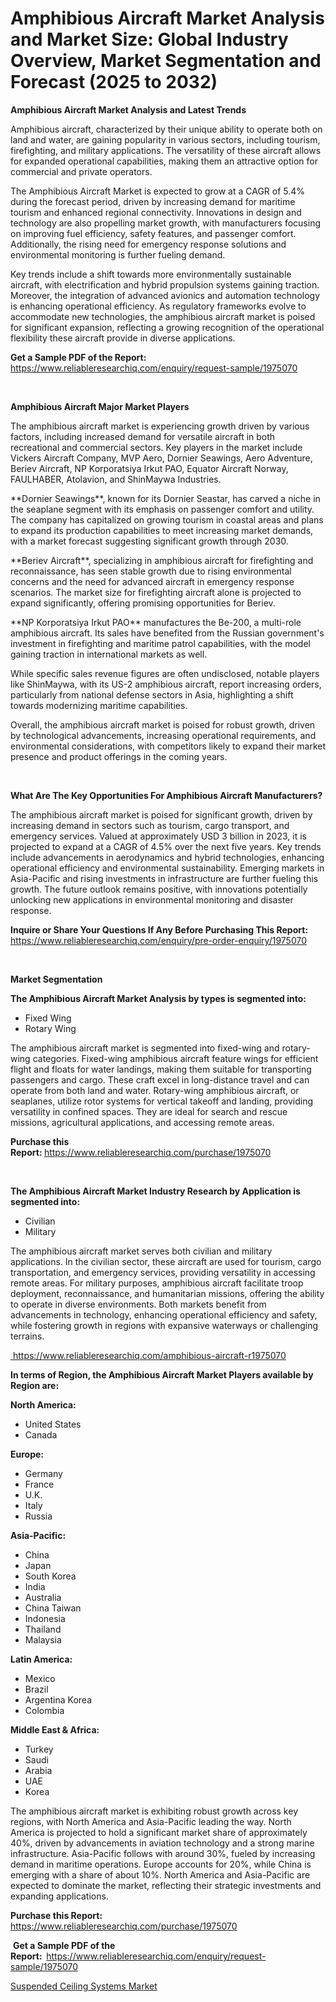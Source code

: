 <p><h1>Amphibious Aircraft Market Analysis and Market Size: Global Industry Overview, Market Segmentation and Forecast (2025 to 2032)</h1></p><p><strong>Amphibious Aircraft Market Analysis and Latest Trends</strong></p>
<p><p>Amphibious aircraft, characterized by their unique ability to operate both on land and water, are gaining popularity in various sectors, including tourism, firefighting, and military applications. The versatility of these aircraft allows for expanded operational capabilities, making them an attractive option for commercial and private operators. </p><p>The Amphibious Aircraft Market is expected to grow at a CAGR of 5.4% during the forecast period, driven by increasing demand for maritime tourism and enhanced regional connectivity. Innovations in design and technology are also propelling market growth, with manufacturers focusing on improving fuel efficiency, safety features, and passenger comfort. Additionally, the rising need for emergency response solutions and environmental monitoring is further fueling demand.</p><p>Key trends include a shift towards more environmentally sustainable aircraft, with electrification and hybrid propulsion systems gaining traction. Moreover, the integration of advanced avionics and automation technology is enhancing operational efficiency. As regulatory frameworks evolve to accommodate new technologies, the amphibious aircraft market is poised for significant expansion, reflecting a growing recognition of the operational flexibility these aircraft provide in diverse applications.</p></p>
<p><strong>Get a Sample PDF of the Report:&nbsp;</strong> <a href="https://www.reliableresearchiq.com/enquiry/request-sample/1975070?utm_campaign=2212&utm_medium=2&utm_source=Github&utm_content=ia&utm_term=10042025&utm_id=amphibious-aircraft">https://www.reliableresearchiq.com/enquiry/request-sample/1975070</a></p>
<p>&nbsp;</p>
<p><strong>Amphibious Aircraft Major Market Players</strong></p>
<p><p>The amphibious aircraft market is experiencing growth driven by various factors, including increased demand for versatile aircraft in both recreational and commercial sectors. Key players in the market include Vickers Aircraft Company, MVP Aero, Dornier Seawings, Aero Adventure, Beriev Aircraft, NP Korporatsiya Irkut PAO, Equator Aircraft Norway, FAULHABER, Atolavion, and ShinMaywa Industries.</p><p>**Dornier Seawings**, known for its Dornier Seastar, has carved a niche in the seaplane segment with its emphasis on passenger comfort and utility. The company has capitalized on growing tourism in coastal areas and plans to expand its production capabilities to meet increasing market demands, with a market forecast suggesting significant growth through 2030.</p><p>**Beriev Aircraft**, specializing in amphibious aircraft for firefighting and reconnaissance, has seen stable growth due to rising environmental concerns and the need for advanced aircraft in emergency response scenarios. The market size for firefighting aircraft alone is projected to expand significantly, offering promising opportunities for Beriev.</p><p>**NP Korporatsiya Irkut PAO** manufactures the Be-200, a multi-role amphibious aircraft. Its sales have benefited from the Russian government's investment in firefighting and maritime patrol capabilities, with the model gaining traction in international markets as well.</p><p>While specific sales revenue figures are often undisclosed, notable players like ShinMaywa, with its US-2 amphibious aircraft, report increasing orders, particularly from national defense sectors in Asia, highlighting a shift towards modernizing maritime capabilities.</p><p>Overall, the amphibious aircraft market is poised for robust growth, driven by technological advancements, increasing operational requirements, and environmental considerations, with competitors likely to expand their market presence and product offerings in the coming years.</p></p>
<p>&nbsp;</p>
<p><strong>What Are The Key Opportunities For Amphibious Aircraft Manufacturers?</strong></p>
<p><p>The amphibious aircraft market is poised for significant growth, driven by increasing demand in sectors such as tourism, cargo transport, and emergency services. Valued at approximately USD 3 billion in 2023, it is projected to expand at a CAGR of 4.5% over the next five years. Key trends include advancements in aerodynamics and hybrid technologies, enhancing operational efficiency and environmental sustainability. Emerging markets in Asia-Pacific and rising investments in infrastructure are further fueling this growth. The future outlook remains positive, with innovations potentially unlocking new applications in environmental monitoring and disaster response.</p></p>
<p><strong>Inquire or Share Your Questions If Any Before Purchasing This Report:</strong> <a href="https://www.reliableresearchiq.com/enquiry/pre-order-enquiry/1975070?utm_campaign=2212&utm_medium=2&utm_source=Github&utm_content=ia&utm_term=10042025&utm_id=amphibious-aircraft">https://www.reliableresearchiq.com/enquiry/pre-order-enquiry/1975070</a></p>
<p>&nbsp;</p>
<p><strong>Market Segmentation</strong></p>
<p><strong>The Amphibious Aircraft Market Analysis by types is segmented into:</strong></p>
<p><ul><li>Fixed Wing</li><li>Rotary Wing</li></ul></p>
<p><p>The amphibious aircraft market is segmented into fixed-wing and rotary-wing categories. Fixed-wing amphibious aircraft feature wings for efficient flight and floats for water landings, making them suitable for transporting passengers and cargo. These craft excel in long-distance travel and can operate from both land and water. Rotary-wing amphibious aircraft, or seaplanes, utilize rotor systems for vertical takeoff and landing, providing versatility in confined spaces. They are ideal for search and rescue missions, agricultural applications, and accessing remote areas.</p></p>
<p><strong>Purchase this Report:&nbsp;</strong><a href="https://www.reliableresearchiq.com/purchase/1975070?utm_campaign=2212&utm_medium=2&utm_source=Github&utm_content=ia&utm_term=10042025&utm_id=amphibious-aircraft">https://www.reliableresearchiq.com/purchase/1975070</a></p>
<p>&nbsp;</p>
<p><strong>The Amphibious Aircraft Market Industry Research by Application is segmented into:</strong></p>
<p><ul><li>Civilian</li><li>Military</li></ul></p>
<p><p>The amphibious aircraft market serves both civilian and military applications. In the civilian sector, these aircraft are used for tourism, cargo transportation, and emergency services, providing versatility in accessing remote areas. For military purposes, amphibious aircraft facilitate troop deployment, reconnaissance, and humanitarian missions, offering the ability to operate in diverse environments. Both markets benefit from advancements in technology, enhancing operational efficiency and safety, while fostering growth in regions with expansive waterways or challenging terrains.</p></p>
<p><a href="https://www.reliableresearchiq.com/amphibious-aircraft-r1975070?utm_campaign=2212&utm_medium=2&utm_source=Github&utm_content=ia&utm_term=10042025&utm_id=amphibious-aircraft">&nbsp;https://www.reliableresearchiq.com/amphibious-aircraft-r1975070</a></p>
<p><strong>In terms of Region, the Amphibious Aircraft Market Players available by Region are:</strong></p>
<p>
    <p> <strong> North America: </strong>
        <ul>
            <li>United States</li>
            <li>Canada</li>
        </ul>
        </p> 
    <p> <strong> Europe: </strong>
        <ul>
            <li>Germany</li>
            <li>France</li>
            <li>U.K.</li>
            <li>Italy</li>
            <li>Russia</li>
        </ul>
        </p> 
    <p> <strong> Asia-Pacific: </strong>
        <ul>
            <li>China</li>
            <li>Japan</li>
            <li>South Korea</li>
            <li>India</li>
            <li>Australia</li>
            <li>China Taiwan</li>
            <li>Indonesia</li>
            <li>Thailand</li>
            <li>Malaysia</li>
        </ul>
        </p> 
    <p> <strong> Latin America: </strong>
        <ul>
            <li>Mexico</li>
            <li>Brazil</li>
            <li>Argentina Korea</li>
            <li>Colombia</li>
        </ul>
        </p> 
    <p> <strong> Middle East & Africa: </strong>
        <ul>
            <li>Turkey</li>
            <li>Saudi</li>
            <li>Arabia</li>
            <li>UAE</li>
            <li>Korea</li>
        </ul>
    </p>
    </p>
<p><p>The amphibious aircraft market is exhibiting robust growth across key regions, with North America and Asia-Pacific leading the way. North America is projected to hold a significant market share of approximately 40%, driven by advancements in aviation technology and a strong marine infrastructure. Asia-Pacific follows with around 30%, fueled by increasing demand in maritime operations. Europe accounts for 20%, while China is emerging with a share of about 10%. North America and Asia-Pacific are expected to dominate the market, reflecting their strategic investments and expanding applications.</p></p>
<p><strong>Purchase this Report: </strong><a href="https://www.reliableresearchiq.com/purchase/1975070?utm_campaign=2212&utm_medium=2&utm_source=Github&utm_content=ia&utm_term=10042025&utm_id=amphibious-aircraft">https://www.reliableresearchiq.com/purchase/1975070</a></p>
<p>&nbsp;<strong>Get a Sample PDF of the Report:&nbsp;&nbsp;</strong><a href="https://www.reliableresearchiq.com/enquiry/request-sample/1975070?utm_campaign=2212&utm_medium=2&utm_source=Github&utm_content=ia&utm_term=10042025&utm_id=amphibious-aircraft">https://www.reliableresearchiq.com/enquiry/request-sample/1975070</a></p>
<p><strong></strong></p>
<p><p><a href="https://github.com/langolaskark/Market-Research-Report-List-1/blob/main/suspended-ceiling-systems-market.md?utm_campaign=2212&utm_medium=2&utm_source=Github&utm_content=ia&utm_term=10042025&utm_id=amphibious-aircraft">Suspended Ceiling Systems Market</a></p></p>